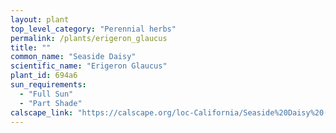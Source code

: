 ```yaml
---
layout: plant                                                              
top_level_category: "Perennial herbs"
permalink: /plants/erigeron_glaucus
title: ""
common_name: "Seaside Daisy"
scientific_name: "Erigeron Glaucus"
plant_id: 694a6
sun_requirements:
  - "Full Sun"
  - "Part Shade"
calscape_link: "https://calscape.org/loc-California/Seaside%20Daisy%20(Erigeron%20glaucus)"
---
```


